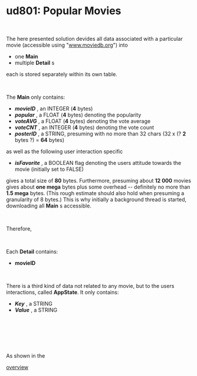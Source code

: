 # ud801: Popular Movies


&nbsp;&nbsp;


The here presented solution devides all data associated with a particular movie
(accessible using "www.moviedb.org")
into
- one __Main__
- multiple __Detail__ s

each is stored separately within its own table.


&nbsp;&nbsp;


The __Main__ only contains:
- ___movieID___ , an INTEGER (__4__ bytes)
- ___popular___ , a FLOAT (__4__ bytes) denoting the popularity
- ___voteAVG___ , a FLOAT (__4__ bytes) denoting the vote average
- ___voteCNT___ , an INTEGER (__4__ bytes) denoting the vote count
- ___posterID___ , a STRING, presuming with no more than 32 chars (32 x (? __2__ bytes ?) = __64__ bytes)

as well as the following user interaction specific
- ___isFavorite___ , a BOOLEAN flag denoting the users attitude towards the movie (initially set to FALSE)

gives a total size of __80__ bytes.
Furthermore, presuming about __12 000__ movies gives about __one mega__ bytes plus some overhead -- definitely no more than __1.5 mega__ bytes.
(This rough estimate should also hold when presuming a granularity of 8 bytes.)
This is why initially a background thread is started, downloading all __Main__ s accessible.


&nbsp;&nbsp;


Therefore,




&nbsp;&nbsp;


Each __Detail__ contains:
- __movieID__


&nbsp;&nbsp;


There is a third kind of data not related to any movie, but to the users interactions, called __AppState__.
It only contains:
- ___Key___ , a STRING
- ___Value___ , a STRING


&nbsp;&nbsp;

&nbsp;&nbsp;

&nbsp;&nbsp;


As shown in the


[overview](https://docs.google.com/presentation/d/1fsxVuD4k3UhCbKSODCukvlmV_juS_78vWPYRxkAHlM4/preview)
